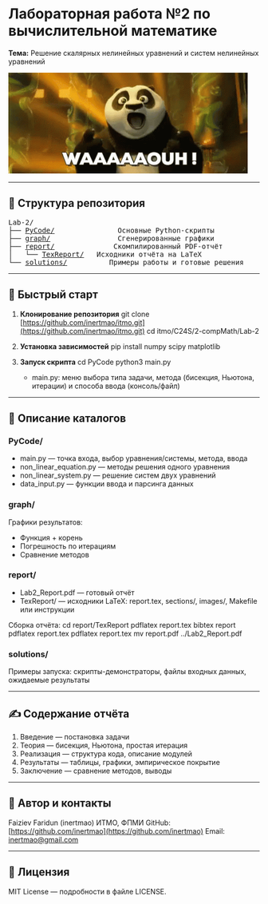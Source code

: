 
# Лабораторная работа №2 по вычислительной математике
**Тема:** Решение скалярных нелинейных уравнений и систем нелинейных уравнений

<img alt="Я воин Дракона!" src="https://github.com/inertmao/itmo/blob/main/.docx/itmo2.gif">

---
## 📂 Структура репозитория

<pre>
Lab-2/
├── <a href="https://github.com/inertmao/itmo/tree/main/C24S/2-compMath/Lab-2/PyCode">PyCode/</a>               Основные Python-скрипты
├── <a href="https://github.com/inertmao/itmo/tree/main/C24S/2-compMath/Lab-2/graph">graph/</a>                Сгенерированные графики
├── <a href="https://github.com/inertmao/itmo/tree/main/C24S/2-compMath/Lab-2/report">report/</a>              Скомпилированный PDF-отчёт
│   └── <a href="https://github.com/inertmao/itmo/tree/main/C24S/2-compMath/Lab-2/report/TexReport">TexReport/</a>   Исходники отчёта на LaTeX
└── <a href="https://github.com/inertmao/itmo/tree/main/C24S/2-compMath/Lab-2/solutions">solutions/</a>          Примеры работы и готовые решения
</pre>


---

## 🚀 Быстрый старт

1. **Клонирование репозитория**
   git clone [https://github.com/inertmao/itmo.git](https://github.com/inertmao/itmo.git)
   cd itmo/C24S/2-compMath/Lab-2

2. **Установка зависимостей**
   pip install numpy scipy matplotlib

3. **Запуск скрипта**
   cd PyCode
   python3 main.py

   * main.py: меню выбора типа задачи, метода (бисекция, Ньютона, итерации) и способа ввода (консоль/файл)

---

## 📂 Описание каталогов

### PyCode/

* main.py — точка входа, выбор уравнения/системы, метода, ввода
* non\_linear\_equation.py — методы решения одного уравнения
* non\_linear\_system.py — решение систем двух уравнений
* data\_input.py — функции ввода и парсинга данных

### graph/

Графики результатов:

* Функция + корень
* Погрешность по итерациям
* Сравнение методов

### report/

* Lab2\_Report.pdf — готовый отчёт
* TexReport/ — исходники LaTeX: report.tex, sections/, images/, Makefile или инструкции

Сборка отчёта:
cd report/TexReport
pdflatex report.tex
bibtex report
pdflatex report.tex
pdflatex report.tex
mv report.pdf ../Lab2\_Report.pdf

### solutions/

Примеры запуска: скрипты-демонстраторы, файлы входных данных, ожидаемые результаты

---

## ✍️ Содержание отчёта

1. Введение — постановка задачи
2. Теория — бисекция, Ньютона, простая итерация
3. Реализация — структура кода, описание модулей
4. Результаты — таблицы, графики, эмпирическое покрытие
5. Заключение — сравнение методов, выводы

---

## 🙋‍ Автор и контакты

Faiziev Faridun (inertmao)
ИТМО, ФПМИ
GitHub: [https://github.com/inertmao](https://github.com/inertmao)
Email: inertmao@gmail.com

---

## 📜 Лицензия

MIT License — подробности в файле LICENSE.
